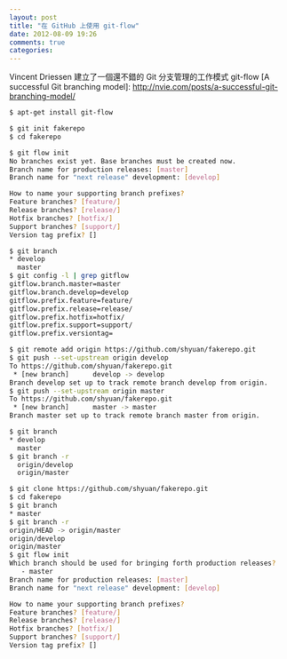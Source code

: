 ```yaml
---
layout: post
title: "在 GitHub 上使用 git-flow"
date: 2012-08-09 19:26
comments: true
categories: 
---
```


Vincent Driessen 建立了一個還不錯的 Git 分支管理的工作模式 git-flow
[A successful Git branching model]: http://nvie.com/posts/a-successful-git-branching-model/

``` sh 在 Ubuntu 中安裝 git-flow
$ apt-get install git-flow
```

``` sh 初始化一個新的 Repository 並將其命名為 fakerepo
$ git init fakerepo
$ cd fakerepo
```

``` sh 在 Repository 中初始化 git-flow，git-flow 會問你要不要換 Branch 的名稱，這邊都 follow 預設名稱，一直按 Enter 就行了
$ git flow init
No branches exist yet. Base branches must be created now.
Branch name for production releases: [master] 
Branch name for "next release" development: [develop] 

How to name your supporting branch prefixes?
Feature branches? [feature/] 
Release branches? [release/] 
Hotfix branches? [hotfix/] 
Support branches? [support/] 
Version tag prefix? []
```

``` sh 檢查 Branch 是否都有被成功建立出來
$ git branch
* develop
  master
$ git config -l | grep gitflow
gitflow.branch.master=master
gitflow.branch.develop=develop
gitflow.prefix.feature=feature/
gitflow.prefix.release=release/
gitflow.prefix.hotfix=hotfix/
gitflow.prefix.support=support/
gitflow.prefix.versiontag=
```

``` sh 把剛建好的 Repository 送上 GitHub
$ git remote add origin https://github.com/shyuan/fakerepo.git
$ git push --set-upstream origin develop 
To https://github.com/shyuan/fakerepo.git
 * [new branch]      develop -> develop
Branch develop set up to track remote branch develop from origin.
$ git push --set-upstream origin master
To https://github.com/shyuan/fakerepo.git
 * [new branch]      master -> master
Branch master set up to track remote branch master from origin.
```

``` sh 檢查 Branch
$ git branch
* develop
  master
$ git branch -r
  origin/develop
  origin/master
```

``` sh 其他使用者的操作步驟
$ git clone https://github.com/shyuan/fakerepo.git
$ cd fakerepo
$ git branch
* master
$ git branch -r
origin/HEAD -> origin/master
origin/develop
origin/master
$ git flow init
Which branch should be used for bringing forth production releases?
   - master
Branch name for production releases: [master] 
Branch name for "next release" development: [develop] 

How to name your supporting branch prefixes?
Feature branches? [feature/] 
Release branches? [release/] 
Hotfix branches? [hotfix/] 
Support branches? [support/] 
Version tag prefix? []
```
